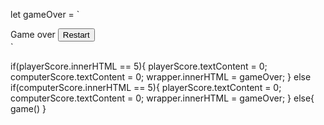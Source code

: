 let gameOver = `
<div class = "gameOver">
<span class = "winner_text">Game over</span>
<button class = "btn_restart">Restart</button>
</div>
`




if(playerScore.innerHTML == 5){
    playerScore.textContent = 0;
    computerScore.textContent = 0;
    wrapper.innerHTML = gameOver;
 }
else if(computerScore.innerHTML == 5){
    playerScore.textContent = 0;
    computerScore.textContent = 0;
    wrapper.innerHTML = gameOver;
}
else{
    game()
}
